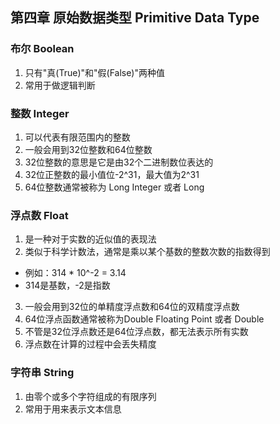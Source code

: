 
## 第四章 原始数据类型 Primitive Data Type

### 布尔 Boolean
1. 只有"真(True)"和"假(False)"两种值
2. 常用于做逻辑判断

### 整数 Integer
1. 可以代表有限范围内的整数
2. 一般会用到32位整数和64位整数
3. 32位整数的意思是它是由32个二进制数位表达的
4. 32位正整数的最小值位-2^31，最大值为2^31
5. 64位整数通常被称为 Long Integer 或者 Long

### 浮点数 Float
1. 是一种对于实数的近似值的表现法
2. 类似于科学计数法，通常是乘以某个基数的整数次数的指数得到
* 例如：314 * 10^-2 = 3.14
* 314是基数，-2是指数
3. 一般会用到32位的单精度浮点数和64位的双精度浮点数
4. 64位浮点函数通常被称为Double Floating Point 或者 Double
5. 不管是32位浮点数还是64位浮点数，都无法表示所有实数
6. 浮点数在计算的过程中会丢失精度

### 字符串 String
1. 由零个或多个字符组成的有限序列
2. 常用于用来表示文本信息
